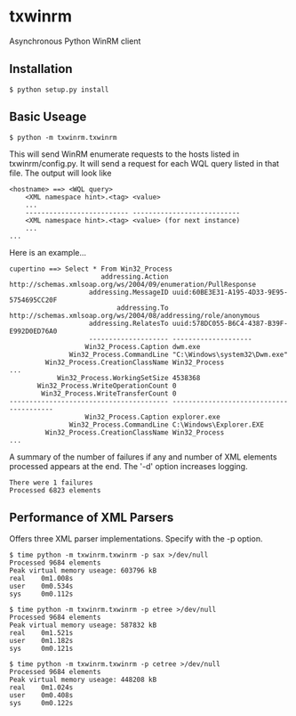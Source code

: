 txwinrm
=======

Asynchronous Python WinRM client


Installation
------------

    $ python setup.py install


Basic Useage
------------

    $ python -m txwinrm.txwinrm

This will send WinRM enumerate requests to the hosts listed in
txwinrm/config.py. It will send a request for each WQL query listed in that
file. The output will look like

    <hostname> ==> <WQL query>
        <XML namespace hint>.<tag> <value>
        ...
        -------------------------- ---------------------------
        <XML namespace hint>.<tag> <value> (for next instance)
        ...
    ...

Here is an example...

    cupertino ==> Select * From Win32_Process
                           addressing.Action http://schemas.xmlsoap.org/ws/2004/09/enumeration/PullResponse
                        addressing.MessageID uuid:60BE3E31-A195-4D33-9E95-5754695CC20F
                               addressing.To http://schemas.xmlsoap.org/ws/2004/08/addressing/role/anonymous
                        addressing.RelatesTo uuid:578DC055-B6C4-4387-B39F-E992D0ED76A0
                        -------------------- --------------------
                       Win32_Process.Caption dwm.exe
                   Win32_Process.CommandLine "C:\Windows\system32\Dwm.exe"
             Win32_Process.CreationClassName Win32_Process
    ...
                Win32_Process.WorkingSetSize 4538368
           Win32_Process.WriteOperationCount 0
            Win32_Process.WriteTransferCount 0
    ---------------------------------------- ----------------------------------------
                       Win32_Process.Caption explorer.exe
                   Win32_Process.CommandLine C:\Windows\Explorer.EXE
             Win32_Process.CreationClassName Win32_Process
    ...

A summary of the number of failures if any and number of XML elements processed
appears at the end. The '-d' option increases logging.

    There were 1 failures
    Processed 6823 elements


Performance of XML Parsers
--------------------------

Offers three XML parser implementations. Specify with the -p option.

    $ time python -m txwinrm.txwinrm -p sax >/dev/null
    Processed 9684 elements
    Peak virtual memory useage: 603796 kB
    real    0m1.008s
    user    0m0.534s
    sys     0m0.112s

    $ time python -m txwinrm.txwinrm -p etree >/dev/null
    Processed 9684 elements
    Peak virtual memory useage: 587832 kB
    real    0m1.521s
    user    0m1.182s
    sys     0m0.121s

    $ time python -m txwinrm.txwinrm -p cetree >/dev/null
    Processed 9684 elements
    Peak virtual memory useage: 448208 kB
    real    0m1.024s
    user    0m0.408s
    sys     0m0.122s
